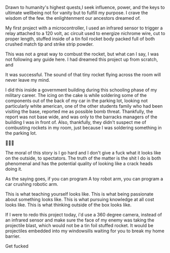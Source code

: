 Drawn to humanity's highest quests,I seek
influence, power, and the keys to ultimate
wellbeing not for vanity but to fulfill my
purpose. I crave the wisdom of the few. the
enlightenment our ancestors dreamed of.


My first project with a microcontroller, I used an infrared sensor to trigger a relay attached to a 120 volt, ac circuit used to energize nichrome wire, cut to proper length, stuffed inside of a tin foil rocket body packed full of both crushed match tip and strike strip powder. 

This was not a great way to combust the rocket, but what can I say, I was not following any guide here. I had dreamed this project up from scratch, and

It was successful. The sound of that tiny rocket flying across the room will never leave my mind.

I did this inside a government building during this schooling phase of my military career. The icing on the cake is while soldering some of the components out of the back of my car in the parking lot, looking not particularly white american, one of the other students family who had been visiting the base, reported me as possible bomb threat. Thankfully, the report was not base wide, and was only to the barracks managers of the building I was in front of. Also, thankfully, they didn't suspect me of combusting rockets in my room, just because I was soldering something in the parking lot.

🤣🤣🤣

The moral of this story is I go hard and I don't give a fuck what it looks like on the outside, to spectators. The truth of the matter is the shit I do is both phenomenal and has the potential quality of looking like a crack heads doing it.

As the saying goes, if you can program
A toy robot arm, you can program a car crushing robotic arm.

This is what teaching yourself looks like. This is what being passionate about something looks like. This is what pursuing knowledge at all cost looks like. This is what thinking outside of the box looks like.

If I were to redo this project today, i'd use a 360 degree camera, instead of an infrared sensor and make sure the face of my enemy was taking the projectile blast, which would not be a tin foil stuffed rocket. It would be projectiles embedded into my windowsills waiting for you to break my home barrier.

Get fucked
